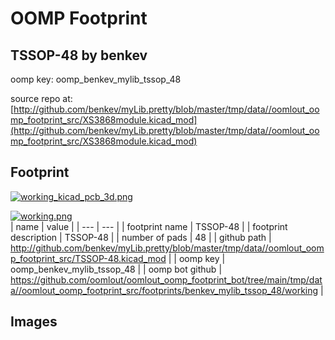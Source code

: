 # OOMP Footprint  
## TSSOP-48  by benkev  
  
oomp key: oomp_benkev_mylib_tssop_48  
  
source repo at: [http://github.com/benkev/myLib.pretty/blob/master/tmp/data//oomlout_oomp_footprint_src/XS3868module.kicad_mod](http://github.com/benkev/myLib.pretty/blob/master/tmp/data//oomlout_oomp_footprint_src/XS3868module.kicad_mod)  
## Footprint  
  
[![working_kicad_pcb_3d.png](working_kicad_pcb_3d_600.png)](working_kicad_pcb_3d.png)  
  
[![working.png](working_600.png)](working.png)  
| name | value | 
| --- | --- | 
| footprint name | TSSOP-48 | 
| footprint description | TSSOP-48 | 
| number of pads | 48 | 
| github path | http://github.com/benkev/myLib.pretty/blob/master/tmp/data//oomlout_oomp_footprint_src/TSSOP-48.kicad_mod | 
| oomp key | oomp_benkev_mylib_tssop_48 | 
| oomp bot github | https://github.com/oomlout/oomlout_oomp_footprint_bot/tree/main/tmp/data//oomlout_oomp_footprint_src/footprints/benkev_mylib_tssop_48/working | 
## Images  
